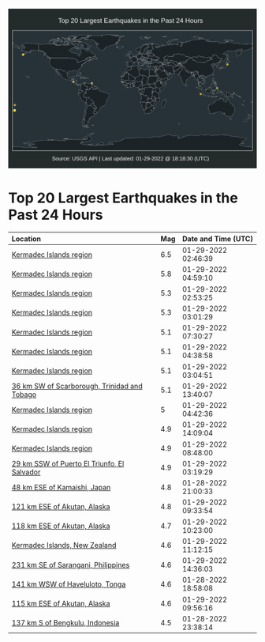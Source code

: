 ![Map](./map.png)

# Top 20 Largest Earthquakes in the Past 24 Hours

| Location | Mag | Date and Time (UTC) |
|:---|:---|:---|
| [Kermadec Islands region](https://earthquake.usgs.gov/earthquakes/eventpage/us7000gg3w) | 6.5 | 01-29-2022 02:46:39 |
| [Kermadec Islands region](https://earthquake.usgs.gov/earthquakes/eventpage/us7000gg4u) | 5.8 | 01-29-2022 04:59:10 |
| [Kermadec Islands region](https://earthquake.usgs.gov/earthquakes/eventpage/us7000gg48) | 5.3 | 01-29-2022 02:53:25 |
| [Kermadec Islands region](https://earthquake.usgs.gov/earthquakes/eventpage/us7000gg43) | 5.3 | 01-29-2022 03:01:29 |
| [Kermadec Islands region](https://earthquake.usgs.gov/earthquakes/eventpage/us7000gg60) | 5.1 | 01-29-2022 07:30:27 |
| [Kermadec Islands region](https://earthquake.usgs.gov/earthquakes/eventpage/us7000gg4l) | 5.1 | 01-29-2022 04:38:58 |
| [Kermadec Islands region](https://earthquake.usgs.gov/earthquakes/eventpage/us7000gg4g) | 5.1 | 01-29-2022 03:04:51 |
| [36 km SW of Scarborough, Trinidad and Tobago](https://earthquake.usgs.gov/earthquakes/eventpage/us7000gg80) | 5.1 | 01-29-2022 13:40:07 |
| [Kermadec Islands region](https://earthquake.usgs.gov/earthquakes/eventpage/us7000gg54) | 5 | 01-29-2022 04:42:36 |
| [Kermadec Islands region](https://earthquake.usgs.gov/earthquakes/eventpage/us7000gg88) | 4.9 | 01-29-2022 14:09:04 |
| [Kermadec Islands region](https://earthquake.usgs.gov/earthquakes/eventpage/us7000gg6s) | 4.9 | 01-29-2022 08:48:00 |
| [29 km SSW of Puerto El Triunfo, El Salvador](https://earthquake.usgs.gov/earthquakes/eventpage/us7000gg47) | 4.9 | 01-29-2022 03:19:29 |
| [48 km ESE of Kamaishi, Japan](https://earthquake.usgs.gov/earthquakes/eventpage/us7000gg12) | 4.8 | 01-28-2022 21:00:33 |
| [121 km ESE of Akutan, Alaska](https://earthquake.usgs.gov/earthquakes/eventpage/us7000gg6w) | 4.8 | 01-29-2022 09:33:54 |
| [118 km ESE of Akutan, Alaska](https://earthquake.usgs.gov/earthquakes/eventpage/us7000gg75) | 4.7 | 01-29-2022 10:23:00 |
| [Kermadec Islands, New Zealand](https://earthquake.usgs.gov/earthquakes/eventpage/us7000gg7c) | 4.6 | 01-29-2022 11:12:15 |
| [231 km SE of Sarangani, Philippines](https://earthquake.usgs.gov/earthquakes/eventpage/us7000gg8g) | 4.6 | 01-29-2022 14:36:03 |
| [141 km WSW of Haveluloto, Tonga](https://earthquake.usgs.gov/earthquakes/eventpage/us7000gfzj) | 4.6 | 01-28-2022 18:58:08 |
| [115 km ESE of Akutan, Alaska](https://earthquake.usgs.gov/earthquakes/eventpage/us7000gg71) | 4.6 | 01-29-2022 09:56:16 |
| [137 km S of Bengkulu, Indonesia](https://earthquake.usgs.gov/earthquakes/eventpage/us7000gg2s) | 4.5 | 01-28-2022 23:38:14 |

